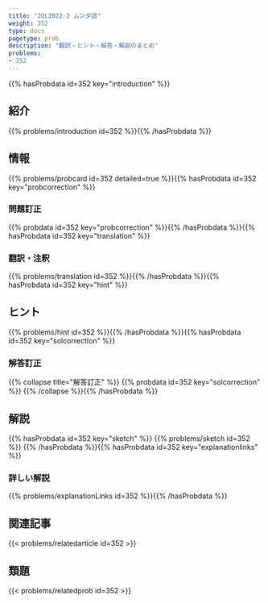 ```yaml
---
title: "JOL2022-3 ムンダ語"
weight: 352
type: docs
pagetype: prob
description: "翻訳・ヒント・解答・解説のまとめ"
problems: 
- 352
---
```


{{% hasProbdata id=352 key="introduction" %}}

## 紹介

{{% problems/introduction id=352 %}}{{% /hasProbdata %}}

## 情報

{{% problems/probcard id=352 detailed=true %}}{{% hasProbdata id=352 key="probcorrection" %}}

### 問題訂正

{{% probdata id=352 key="probcorrection" %}}{{% /hasProbdata %}}{{% hasProbdata id=352 key="translation" %}}

### 翻訳・注釈

{{% problems/translation id=352 %}}{{% /hasProbdata %}}{{% hasProbdata id=352 key="hint" %}}

## ヒント

{{% problems/hint id=352 %}}{{% /hasProbdata %}}{{% hasProbdata id=352 key="solcorrection" %}}

### 解答訂正

{{% collapse title="解答訂正" %}}
{{% probdata id=352 key="solcorrection" %}}
{{% /collapse %}}{{% /hasProbdata %}}

## 解説

{{% hasProbdata id=352 key="sketch" %}}
{{% problems/sketch id=352 %}}
{{% /hasProbdata %}}{{% hasProbdata id=352 key="explanationlinks" %}}

### 詳しい解説

{{% problems/explanationLinks id=352 %}}{{% /hasProbdata %}}

## 関連記事

{{< problems/relatedarticle id=352 >}}

## 類題

{{< problems/relatedprob id=352 >}}
